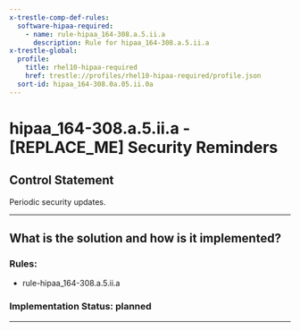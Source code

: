 ```yaml
---
x-trestle-comp-def-rules:
  software-hipaa-required:
    - name: rule-hipaa_164-308.a.5.ii.a
      description: Rule for hipaa_164-308.a.5.ii.a
x-trestle-global:
  profile:
    title: rhel10-hipaa-required
    href: trestle://profiles/rhel10-hipaa-required/profile.json
  sort-id: hipaa_164-308.0a.05.ii.0a
---
```


# hipaa_164-308.a.5.ii.a - \[REPLACE_ME\] Security Reminders

## Control Statement

Periodic security updates.

______________________________________________________________________

## What is the solution and how is it implemented?

<!-- For implementation status enter one of: implemented, partial, planned, alternative, not-applicable -->

<!-- Note that the list of rules under ### Rules: is read-only and changes will not be captured after assembly to JSON -->

<!-- Add control implementation description here for control: hipaa_164-308.a.5.ii.a -->

### Rules:

  - rule-hipaa_164-308.a.5.ii.a

### Implementation Status: planned

______________________________________________________________________
